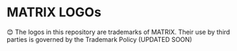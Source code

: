 # MATRIX LOGOs

:blush: The logos in this repository are trademarks of MATRIX. Their use by third parties is governed by the Trademark Policy (UPDATED SOON)